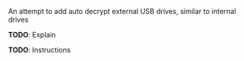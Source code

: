 
An attempt to add auto decrypt external USB drives, similar to internal drives

**TODO**: Explain

**TODO**: Instructions